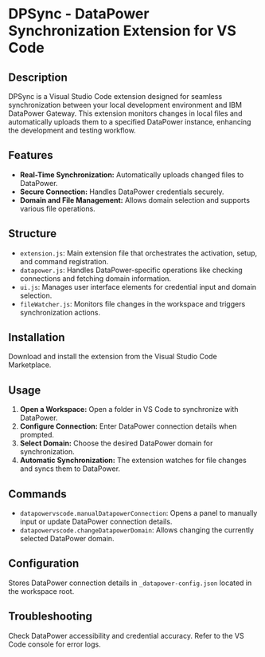 # DPSync - DataPower Synchronization Extension for VS Code

## Description

DPSync is a Visual Studio Code extension designed for seamless synchronization between your local development environment and IBM DataPower Gateway. This extension monitors changes in local files and automatically uploads them to a specified DataPower instance, enhancing the development and testing workflow.

## Features

- **Real-Time Synchronization:** Automatically uploads changed files to DataPower.
- **Secure Connection:** Handles DataPower credentials securely.
- **Domain and File Management:** Allows domain selection and supports various file operations.

## Structure

- `extension.js`: Main extension file that orchestrates the activation, setup, and command registration.
- `datapower.js`: Handles DataPower-specific operations like checking connections and fetching domain information.
- `ui.js`: Manages user interface elements for credential input and domain selection.
- `fileWatcher.js`: Monitors file changes in the workspace and triggers synchronization actions.

## Installation

Download and install the extension from the Visual Studio Code Marketplace.

## Usage

1.  **Open a Workspace:** Open a folder in VS Code to synchronize with DataPower.
2.  **Configure Connection:** Enter DataPower connection details when prompted.
3.  **Select Domain:** Choose the desired DataPower domain for synchronization.
4.  **Automatic Synchronization:** The extension watches for file changes and syncs them to DataPower.

## Commands

- `datapowervscode.manualDatapowerConnection`: Opens a panel to manually input or update DataPower connection details.
- `datapowervscode.changeDatapowerDomain`: Allows changing the currently selected DataPower domain.

## Configuration

Stores DataPower connection details in `_datapower-config.json` located in the workspace root.

## Troubleshooting

Check DataPower accessibility and credential accuracy. Refer to the VS Code console for error logs.
